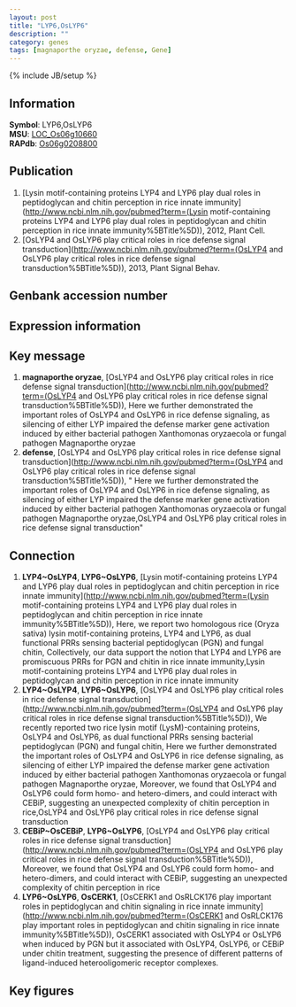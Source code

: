 ```yaml
---
layout: post
title: "LYP6,OsLYP6"
description: ""
category: genes
tags: [magnaporthe oryzae, defense, Gene]
---
```

{% include JB/setup %}

## Information
__Symbol__: LYP6,OsLYP6  
__MSU__: [LOC_Os06g10660](http://rice.plantbiology.msu.edu/cgi-bin/ORF_infopage.cgi?orf=LOC_Os06g10660)  
__RAPdb__: [Os06g0208800](http://rapdb.dna.affrc.go.jp/viewer/gbrowse_details/irgsp1?name=Os06g0208800)  

## Publication
1. [Lysin motif-containing proteins LYP4 and LYP6 play dual roles in peptidoglycan and chitin perception in rice innate immunity](http://www.ncbi.nlm.nih.gov/pubmed?term=(Lysin motif-containing proteins LYP4 and LYP6 play dual roles in peptidoglycan and chitin perception in rice innate immunity%5BTitle%5D)), 2012, Plant Cell.
2. [OsLYP4 and OsLYP6 play critical roles in rice defense signal transduction](http://www.ncbi.nlm.nih.gov/pubmed?term=(OsLYP4 and OsLYP6 play critical roles in rice defense signal transduction%5BTitle%5D)), 2013, Plant Signal Behav.

## Genbank accession number

## Expression information

## Key message
1. __magnaporthe oryzae__, [OsLYP4 and OsLYP6 play critical roles in rice defense signal transduction](http://www.ncbi.nlm.nih.gov/pubmed?term=(OsLYP4 and OsLYP6 play critical roles in rice defense signal transduction%5BTitle%5D)),  Here we further demonstrated the important roles of OsLYP4 and OsLYP6 in rice defense signaling, as silencing of either LYP impaired the defense marker gene activation induced by either bacterial pathogen Xanthomonas oryzaecola or fungal pathogen Magnaporthe oryzae
2. __defense__, [OsLYP4 and OsLYP6 play critical roles in rice defense signal transduction](http://www.ncbi.nlm.nih.gov/pubmed?term=(OsLYP4 and OsLYP6 play critical roles in rice defense signal transduction%5BTitle%5D)), " Here we further demonstrated the important roles of OsLYP4 and OsLYP6 in rice defense signaling, as silencing of either LYP impaired the defense marker gene activation induced by either bacterial pathogen Xanthomonas oryzaecola or fungal pathogen Magnaporthe oryzae,OsLYP4 and OsLYP6 play critical roles in rice defense signal transduction"

## Connection
1. __LYP4~OsLYP4__, __LYP6~OsLYP6__, [Lysin motif-containing proteins LYP4 and LYP6 play dual roles in peptidoglycan and chitin perception in rice innate immunity](http://www.ncbi.nlm.nih.gov/pubmed?term=(Lysin motif-containing proteins LYP4 and LYP6 play dual roles in peptidoglycan and chitin perception in rice innate immunity%5BTitle%5D)),  Here, we report two homologous rice (Oryza sativa) lysin motif-containing proteins, LYP4 and LYP6, as dual functional PRRs sensing bacterial peptidoglycan (PGN) and fungal chitin, Collectively, our data support the notion that LYP4 and LYP6 are promiscuous PRRs for PGN and chitin in rice innate immunity,Lysin motif-containing proteins LYP4 and LYP6 play dual roles in peptidoglycan and chitin perception in rice innate immunity
2. __LYP4~OsLYP4__, __LYP6~OsLYP6__, [OsLYP4 and OsLYP6 play critical roles in rice defense signal transduction](http://www.ncbi.nlm.nih.gov/pubmed?term=(OsLYP4 and OsLYP6 play critical roles in rice defense signal transduction%5BTitle%5D)),  We recently reported two rice lysin motif (LysM)-containing proteins, OsLYP4 and OsLYP6, as dual functional PRRs sensing bacterial peptidoglycan (PGN) and fungal chitin, Here we further demonstrated the important roles of OsLYP4 and OsLYP6 in rice defense signaling, as silencing of either LYP impaired the defense marker gene activation induced by either bacterial pathogen Xanthomonas oryzaecola or fungal pathogen Magnaporthe oryzae, Moreover, we found that OsLYP4 and OsLYP6 could form homo- and hetero-dimers, and could interact with CEBiP, suggesting an unexpected complexity of chitin perception in rice,OsLYP4 and OsLYP6 play critical roles in rice defense signal transduction
3. __CEBiP~OsCEBiP__, __LYP6~OsLYP6__, [OsLYP4 and OsLYP6 play critical roles in rice defense signal transduction](http://www.ncbi.nlm.nih.gov/pubmed?term=(OsLYP4 and OsLYP6 play critical roles in rice defense signal transduction%5BTitle%5D)),  Moreover, we found that OsLYP4 and OsLYP6 could form homo- and hetero-dimers, and could interact with CEBiP, suggesting an unexpected complexity of chitin perception in rice
4. __LYP6~OsLYP6__, __OsCERK1__, [OsCERK1 and OsRLCK176 play important roles in peptidoglycan and chitin signaling in rice innate immunity](http://www.ncbi.nlm.nih.gov/pubmed?term=(OsCERK1 and OsRLCK176 play important roles in peptidoglycan and chitin signaling in rice innate immunity%5BTitle%5D)), OsCERK1 associated with OsLYP4 or OsLYP6 when induced by PGN but it associated with OsLYP4, OsLYP6, or CEBiP under chitin treatment, suggesting the presence of different patterns of ligand-induced heterooligomeric receptor complexes.

## Key figures


